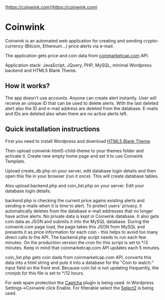 [https://coinwink.com](https://coinwink.com)

# Coinwink

Coinwink is an automated web application for creating and sending crypto-currency (Bitcoin, Ethereum...) price alerts via e-mail.

The application gets price and coin data from [coinmarketcap.com](http://coinmarketcap.com/) API.

Application stack: JavaScript, JQuery, PHP, MySQL, minimal Wordpress backend and HTML5 Blank Theme.


## How it works?

The app doesn't use accounts. Anyone can create alert instantly. User will receive an unique ID that can be used to delete alerts. With the last deleted alert also the ID and e-mail address are deleted from the database. E-mails and IDs are deleted also when there are no active alerts left.


## Quick installation instructions

First you need to install Wordpress and download [HTML5 Blank Theme](http://html5blank.com/).

Then upload coinwink-html5-child-theme to your themes folder and activate it. Create new empty home page and set it to use Coinwink Template.

Upload create_db.php on your server, edit database login details and then open this file in your browser (run it once). This will create database tables.

Also upload backend.php and coin_list.php on your server. Edit your database login details.

backend.php is checking the current price agains existing alerts and sending e-mails when it is time to alert. To protect users' privacy, it automatically deletes from the database e-mail addresses that no longer have active alerts. No private data is kept in Coinwink database. It also gets coin data as JSON and submits it into the MySQL database. During the coinwink.com page load, the page takes this JSON from MySQL and presents it as price information for each coin - this helps to avoid too many direct calls to the API. The backend.php script needs to run each few minutes. On the production version the cron for this script is set to */3 minutes. Keep in mind that coinmarketcap.com API updates each 5 minutes.

coin_list.php gets coin dada from coinmarketcap.com API, converts this data into a html string and puts it into a database for the "Coin to watch:" input field on the front end. Because coin list is not updating frequently, the cronjob for this file is set to */12 hours.

For web spam protection the [Captcha](https://wordpress.org/plugins/captcha/) plugin is being used. In Wordpress Settings->Coinwink click Enable.
For filterable select the [Select2](https://select2.github.io/) is being used.
